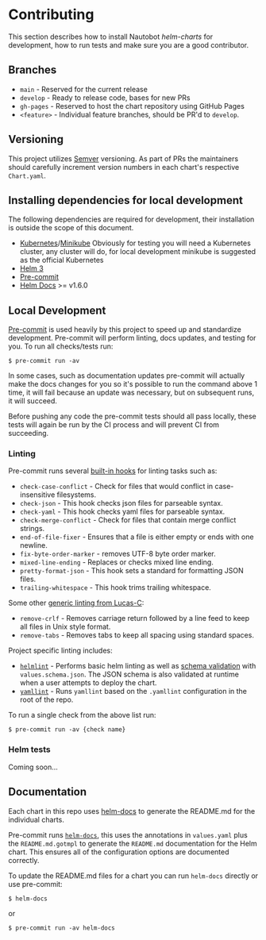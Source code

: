 # Contributing

This section describes how to install Nautobot *helm-charts* for development, how to run tests and make sure you are a good contributor.

## Branches

- `main` - Reserved for the current release
- `develop` - Ready to release code, bases for new PRs
- `gh-pages` - Reserved to host the chart repository using GitHub Pages
- `<feature>` - Individual feature branches, should be PR'd to `develop`.

## Versioning

This project utilizes [Semver](https://semver.org/) versioning. As part of PRs the maintainers should carefully increment version numbers in each chart's respective `Chart.yaml`.

## Installing dependencies for local development

The following dependencies are required for development, their installation is outside the scope of this document.

* [Kubernetes](https://kubernetes.io/)/[Minikube](https://minikube.sigs.k8s.io/docs/start/) Obviously for testing you will need a Kubernetes cluster, any cluster will do, for local development minikube is suggested as the official Kubernetes
* [Helm 3](https://helm.sh/docs/intro/install/)
* [Pre-commit](https://pre-commit.com/)
* [Helm Docs](https://github.com/norwoodj/helm-docs) >= v1.6.0

## Local Development

[Pre-commit](https://pre-commit.com/) is used heavily by this project to speed up and standardize development.  Pre-commit will perform linting, docs updates, and testing for you.  To run all checks/tests run:

```no-highlight
$ pre-commit run -av
```

In some cases, such as documentation updates pre-commit will actually make the docs changes for you so it's possible to run the command above 1 time, it will fail because an update was necessary, but on subsequent runs, it will succeed.

Before pushing any code the pre-commit tests should all pass locally, these tests will again be run by the CI process and will prevent CI from succeeding.

### Linting

Pre-commit runs several [built-in hooks](https://pre-commit.com/hooks.html) for linting tasks such as:

* `check-case-conflict` - Check for files that would conflict in case-insensitive filesystems.
* `check-json` - This hook checks json files for parseable syntax.
* `check-yaml` - This hook checks yaml files for parseable syntax.
* `check-merge-conflict` - Check for files that contain merge conflict strings.
* `end-of-file-fixer` - Ensures that a file is either empty or ends with one newline.
* `fix-byte-order-marker` - removes UTF-8 byte order marker.
* `mixed-line-ending` - Replaces or checks mixed line ending.
* `pretty-format-json` - This hook sets a standard for formatting JSON files.
* `trailing-whitespace` - This hook trims trailing whitespace.

Some other [generic linting from Lucas-C](https://github.com/Lucas-C/pre-commit-hooks):

* `remove-crlf` - Removes carriage return followed by a line feed to keep all files in Unix style format.
* `remove-tabs` - Removes tabs to keep all spacing using standard spaces.

Project specific linting includes:

* [`helmlint`](https://helm.sh/docs/helm/helm_lint/) - Performs basic helm linting as well as [schema validation](https://json-schema.org/) with `values.schema.json`.  The JSON schema is also validated at runtime when a user attempts to deploy the chart.
* [`yamllint`](https://github.com/adrienverge/yamllint) - Runs `yamllint` based on the `.yamllint` configuration in the root of the repo.

To run a single check from the above list run:

```no-highlight
$ pre-commit run -av {check name}
```

### Helm tests

Coming soon...

## Documentation

Each chart in this repo uses [helm-docs](https://github.com/norwoodj/helm-docs) to generate the README.md for the individual charts.

Pre-commit runs [`helm-docs`](https://github.com/norwoodj/helm-docs), this uses the annotations in `values.yaml` plus the `README.md.gotmpl` to generate the `README.md` documentation for the Helm chart.  This ensures all of the configuration options are documented correctly.

To update the README.md files for a chart you can run `helm-docs` directly or use pre-commit:

```no-highlight
$ helm-docs
```

or

```no-highlight
$ pre-commit run -av helm-docs
```
